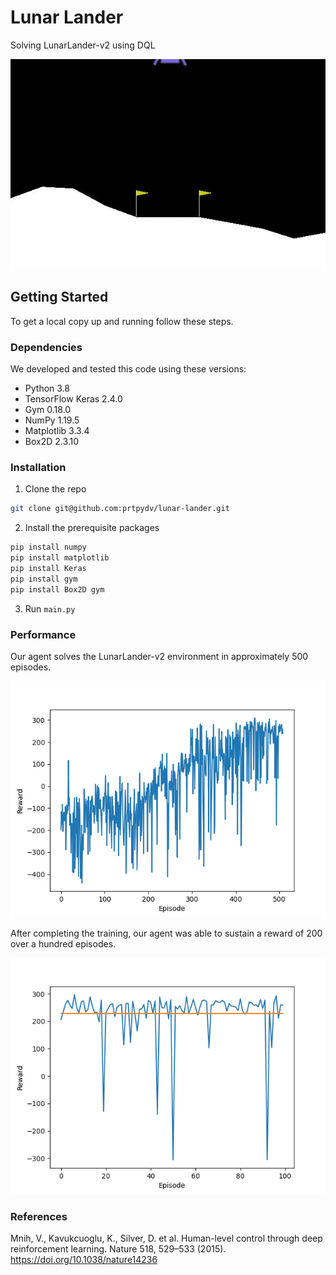 # Lunar Lander
Solving LunarLander-v2 using DQL


![Lunar Lander Gif](https://github.com/prtpydv/lunar-lander/blob/main/gif/LunarLander-v2.gif)


## Getting Started

To get a local copy up and running follow these steps.

### Dependencies
We developed and tested this code using these versions:
* Python 3.8
* TensorFlow Keras 2.4.0
* Gym 0.18.0
* NumPy 1.19.5
* Matplotlib 3.3.4
* Box2D 2.3.10



### Installation

1. Clone the repo
```sh
git clone git@github.com:prtpydv/lunar-lander.git
```
2. Install the prerequisite packages

```sh
pip install numpy
pip install matplotlib
pip install Keras
pip install gym
pip install Box2D gym
``` 


3. Run `main.py`


### Performance
Our agent solves the LunarLander-v2 environment in approximately 500 episodes.

<img src="https://github.com/prtpydv/lunar-lander/blob/main/img/fig%201.png">

After completing the training, our agent was able to sustain a reward of 200 over a hundred episodes.

<img src="https://github.com/prtpydv/lunar-lander/blob/main/img/fig%202.png">

### References
Mnih, V., Kavukcuoglu, K., Silver, D. et al. Human-level control through deep reinforcement learning. Nature 518, 529–533 (2015). https://doi.org/10.1038/nature14236
